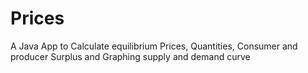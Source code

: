 # Prices
A Java App to Calculate equilibrium Prices, Quantities, Consumer and producer Surplus and Graphing supply and demand curve
